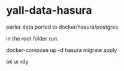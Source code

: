 # yall-data-hasura
parler data ported to docker/hasura/postgres

in the root folder run:

docker-compose up -d
hasura migrate apply

ok ur rdy
